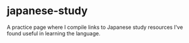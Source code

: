 # japanese-study
A practice page where I compile links to Japanese study resources I've found useful in learning the language.

